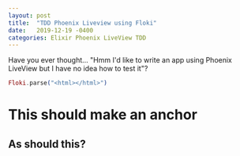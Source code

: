```yaml
---
layout: post
title:  "TDD Phoenix Liveview using Floki"
date:   2019-12-19 -0400
categories: Elixir Phoenix LiveView TDD
---
```


Have you ever thought... "Hmm I'd like to write an app using Phoenix LiveView but I have no idea how to test it"?
```elixir
Floki.parse("<html></html>")
```

# This should make an anchor

## As should this?